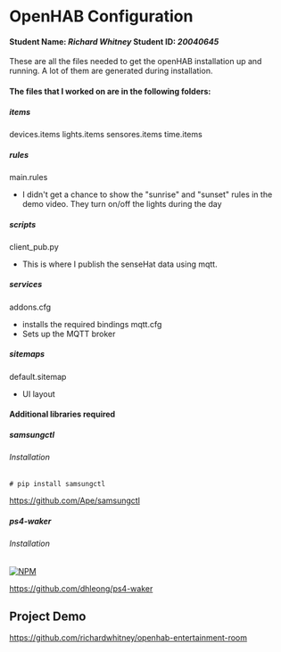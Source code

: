 # OpenHAB Configuration
#### Student Name: *Richard Whitney*   Student ID: *20040645*

These are all the files needed to get the openHAB installation up and running. 
A lot of them are generated during installation.

#### The files that I worked on are in the following folders:

##### items
devices.items
lights.items
sensores.items
time.items

##### rules
main.rules
 - I didn't get a chance to show the "sunrise" and "sunset" rules in the demo video. They turn on/off the lights during the day
 
##### scripts
client_pub.py
 - This is where I publish the senseHat data using mqtt.
 
##### services
addons.cfg
 - installs the required bindings
mqtt.cfg
 - Sets up the MQTT broker
 
##### sitemaps
default.sitemap
 - UI layout
  
#### Additional libraries required

##### samsungctl

###### Installation
    # pip install samsungctl

https://github.com/Ape/samsungctl

##### ps4-waker

###### Installation
[![NPM](https://nodei.co/npm/ps4-waker.png?mini=true)](https://nodei.co/npm/ps4-waker/)

https://github.com/dhleong/ps4-waker
 


## Project Demo
https://github.com/richardwhitney/openhab-entertainment-room
